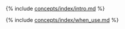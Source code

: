 {% include [concepts/index/intro.md](_includes/index/intro.md) %}

{% include [concepts/index/when_use.md](_includes/index/when_use.md) %}
